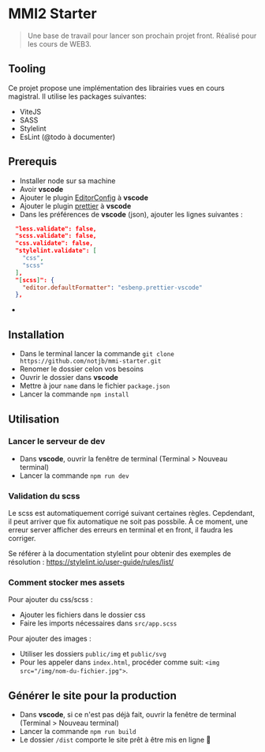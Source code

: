 # MMI2 Starter

> Une base de travail pour lancer son prochain projet front.
Réalisé pour les cours de WEB3.

## Tooling
Ce projet propose une implémentation des librairies vues en cours magistral. 
Il utilise les packages suivantes:

- ViteJS
- SASS
- Stylelint
- EsLint (@todo à documenter)

## Prerequis
- Installer node sur sa machine
- Avoir **vscode**
- Ajouter le plugin [EditorConfig](https://marketplace.visualstudio.com/items?itemName=EditorConfig.EditorConfig) à **vscode**
- Ajouter le plugin [prettier](https://marketplace.visualstudio.com/items?itemName=esbenp.prettier-vscode) à **vscode**
- Dans les préférences de **vscode** (json), ajouter les lignes suivantes : 
```json
  "less.validate": false,
  "scss.validate": false,
  "css.validate": false,
  "stylelint.validate": [
    "css",
    "scss"
  ],
  "[scss]": {
    "editor.defaultFormatter": "esbenp.prettier-vscode"
  },
```
- 


## Installation

- Dans le terminal lancer la commande `git clone https://github.com/notjb/mmi-starter.git`
- Renomer le dossier celon vos besoins
- Ouvrir le dossier dans **vscode**
- Mettre à jour `name` dans le fichier `package.json`
- Lancer la commande `npm install`

## Utilisation

### Lancer le serveur de dev
- Dans **vscode**, ouvrir la fenêtre de terminal (Terminal > Nouveau terminal)
- Lancer la commande `npm run dev`

### Validation du scss

Le scss est automatiquement corrigé suivant certaines règles.
Cepdendant, il peut arriver que fix automatique ne soit pas possbile. À ce moment, une erreur server afficher des erreurs en terminal et en front, il faudra les corriger.

Se référer à la documentation stylelint pour obtenir des exemples de résolution : https://stylelint.io/user-guide/rules/list/

### Comment stocker mes assets

Pour ajouter du css/scss : 
- Ajouter les fichiers dans le dossier css
- Faire les imports nécessaires dans `src/app.scss`

Pour ajouter des images : 
- Utiliser les dossiers `public/img` et `public/svg`
- Pour les appeler dans `index.html`, procéder comme suit:  `<img src="/img/nom-du-fichier.jpg">`.

## Générer le site pour la production

- Dans **vscode**, si ce n'est pas déjà fait, ouvrir la fenêtre de terminal (Terminal > Nouveau terminal)
- Lancer la commande `npm run build`
- Le dossier `/dist` comporte le site prêt à être mis en ligne 🎉
